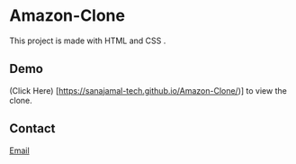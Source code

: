 # Amazon-Clone
This project is made with HTML and CSS .

## Demo 
(Click Here) [https://sanajamal-tech.github.io/Amazon-Clone/)] to view the clone.
## Contact
[Email](mailto:sanajamal869@gmail.com)
